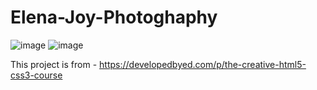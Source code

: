 # Elena-Joy-Photoghaphy
![image](https://user-images.githubusercontent.com/101669890/184635823-f477f429-c288-4849-9ded-f13a20b22d4a.png)
![image](https://user-images.githubusercontent.com/101669890/184635853-31319902-59e1-4dd9-951f-174a2056d5f5.png)

This project is from - https://developedbyed.com/p/the-creative-html5-css3-course
